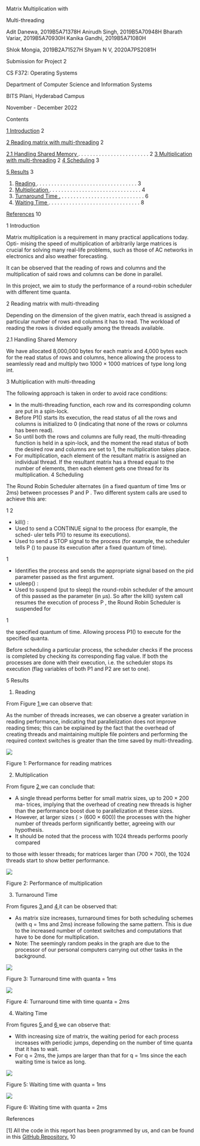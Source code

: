 ﻿Matrix Multiplication with

Multi-threading

Adit Danewa, 2019B5A71378H Anirudh Singh, 2019B5A70948H Bharath Variar, 2019B5A70930H Kanika Gandhi, 2019B5A71080H

Shlok Mongia, 2019B2A71527H Shyam N V, 2020A7PS2081H

Submission for Project 2

CS F372: Operating Systems

Department of Computer Science and Information Systems

BITS Pilani, Hyderabad Campus

November - December 2022

Contents

[1 Introduction](#_page2_x81.64_y106.36) 2

[2 Reading matrix with multi-threading](#_page2_x81.64_y266.06) 2

[2.1 Handling Shared Memory ](#_page2_x81.64_y359.88). . . . . . . . . . . . . . . . . . . . . . . . 2 [3 Multiplication with multi-threading](#_page2_x81.64_y446.89) 2 [4 Scheduling](#_page3_x81.64_y106.36) 3

[5 Results](#_page3_x81.64_y485.40) 3

1. [Reading ](#_page3_x81.64_y516.17). . . . . . . . . . . . . . . . . . . . . . . . . . . . . . . . . . 3
1. [Multiplication ](#_page4_x81.64_y579.49). . . . . . . . . . . . . . . . . . . . . . . . . . . . . . . 4
1. [Turnaround Time .](#_page6_x81.64_y106.36) . . . . . . . . . . . . . . . . . . . . . . . . . . . . 6
1. [Waiting Time ](#_page8_x81.64_y578.76). . . . . . . . . . . . . . . . . . . . . . . . . . . . . . . 8

[References](#_page10_x81.64_y99.13) 10

1  Introduction

Matrix multiplication is a requirement in many practical applications today. Opti- mising the speed of multiplication of arbitrarily large matrices is crucial for solving many real-life problems, such as those of AC networks in electronics and also weather forecasting.

It can be observed that the reading of rows and columns and the multiplication of said rows and columns can be done in parallel.

In this project, we aim to study the performance of a round-robin scheduler with different time quanta.

2  Reading matrix with multi-threading

Depending on the dimension of the given matrix, each thread is assigned a particular number of rows and columns it has to read. The workload of reading the rows is divided equally among the threads available.

2.1 Handling Shared Memory

We have allocated 8,000,000 bytes for each matrix and 4,000 bytes each for the read status of rows and columns, hence allowing the process to seamlessly read and multiply two 1000 × 1000 matrices of type long long int.

3  Multiplication with multi-threading

The following approach is taken in order to avoid race conditions:

- In the multi-threading function, each row and its corresponding column are put in a spin-lock.
- Before P1() starts its execution, the read status of all the rows and columns is initialized to 0 (indicating that none of the rows or columns has been read).
- So until both the rows and columns are fully read, the multi-threading function is held in a spin-lock, and the moment the read status of both the desired row and columns are set to 1, the multiplication takes place.
- For multiplication, each element of the resultant matrix is assigned an individual thread. If the resultant matrix has a thread equal to the number of elements, then each element gets one thread for its multiplication.
4  Scheduling

The Round Robin Scheduler alternates (in a fixed quantum of time 1ms or 2ms) between processes P and P . Two different system calls are used to achieve this are:

1 2

- kill() :
- Used to send a CONTINUE signal to the process (for example, the sched- uler tells P1() to resume its executions).
- Used to send a STOP signal to the process (for example, the scheduler tells P () to pause its execution after a fixed quantum of time).

1

- Identifies the process and sends the appropriate signal based on the pid parameter passed as the first argument.
- usleep() :
- Used to suspend (put to sleep) the round-robin scheduler of the amount of this passed as the parameter (in µs). So after the kill() system call resumes the execution of process P , the Round Robin Scheduler is suspended for

1

the specified quantum of time. Allowing process P1() to execute for the specified quanta.

Before scheduling a particular process, the scheduler checks if the process is completed by checking its corresponding flag value. If both the processes are done with their execution, i.e. the scheduler stops its execution (flag variables of both P1 and P2 are set to one).

5  Results
1. Reading

From Figure [1 ](#_page4_x81.64_y99.13)we can observe that:

As the number of threads increases, we can observe a greater variation in reading performance, indicating that parallelization does not improve reading times; this can be explained by the fact that the overhead of creating threads and maintaining multiple file pointers and performing the required context switches is greater than the time saved by multi-threading.

![](Aspose.Words.9222d7c2-1177-44ea-bab6-02317c0e2216.001.jpeg)

Figure 1: Performance for reading matrices

2. Multiplication

From figure [2 ](#_page5_x81.64_y206.07)we can conclude that:

- A single thread performs better for small matrix sizes, up to 200 × 200 ma- trices, implying that the overhead of creating new threads is higher than the performance boost due to parallelization at these sizes.
- However, at larger sizes ( > (600 × 600)) the processes with the higher number of threads perform significantly better, agreeing with our hypothesis.
- It should be noted that the process with 1024 threads performs poorly compared

to those with lesser threads; for matrices larger than (700 × 700), the 1024 threads start to show better performance.

![](Aspose.Words.9222d7c2-1177-44ea-bab6-02317c0e2216.002.jpeg)

Figure 2: Performance of multiplication

3. Turnaround Time

From figures [3 ](#_page7_x81.64_y99.13)and [4 ](#_page8_x81.64_y99.13)it can be observed that:

- As matrix size increases, turnaround times for both scheduling schemes (with q = 1ms and 2ms) increase following the same pattern. This is due to the increased number of context switches and computations that have to be done for multiplication.
- Note: The seemingly random peaks in the graph are due to the processor of our personal computers carrying out other tasks in the background.

![](Aspose.Words.9222d7c2-1177-44ea-bab6-02317c0e2216.003.jpeg)

Figure 3: Turnaround time with quanta = 1ms

![](Aspose.Words.9222d7c2-1177-44ea-bab6-02317c0e2216.004.jpeg)

Figure 4: Turnaround time with time quanta = 2ms

4. Waiting Time

From figures [5 ](#_page9_x81.64_y152.77)and [6 ](#_page10_x81.64_y99.13)we can observe that:

- With increasing size of matrix, the waiting period for each process increases with periodic jumps, depending on the number of time quanta that it has to wait.
- For q = 2ms, the jumps are larger than that for q = 1ms since the each waiting time is twice as long.

![](Aspose.Words.9222d7c2-1177-44ea-bab6-02317c0e2216.005.jpeg)

Figure 5: Waiting time with quanta = 1ms

![](Aspose.Words.9222d7c2-1177-44ea-bab6-02317c0e2216.006.jpeg)

Figure 6: Waiting time with quanta = 2ms

References

[1] All the code in this report has been programmed by us, and can be found in this [GitHub Repository.](https://github.com/legendsovermyths/Multithreaded-Multiplication-Scheduler)
10
